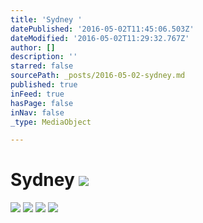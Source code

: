 ```yaml
---
title: 'Sydney '
datePublished: '2016-05-02T11:45:06.503Z'
dateModified: '2016-05-02T11:29:32.767Z'
author: []
description: ''
starred: false
sourcePath: _posts/2016-05-02-sydney.md
published: true
inFeed: true
hasPage: false
inNav: false
_type: MediaObject

---
```

# Sydney ![](https://the-grid-user-content.s3-us-west-2.amazonaws.com/6c695fc4-6dde-45a3-9f79-740d9de487d1.jpg)
![](https://the-grid-user-content.s3-us-west-2.amazonaws.com/efaac35d-1b36-4270-8cfa-2f88fbfb5fed.jpg)
![](https://the-grid-user-content.s3-us-west-2.amazonaws.com/e3246286-a61d-44de-9c48-c432b4751fe2.jpg)
![](https://the-grid-user-content.s3-us-west-2.amazonaws.com/1d0c7a32-e8a2-450a-8e6f-ce7b31a2b571.jpg)
![](https://the-grid-user-content.s3-us-west-2.amazonaws.com/eed06778-35b6-4e1c-97ee-27f164300748.jpg)
